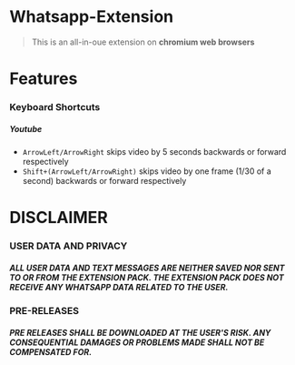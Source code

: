# Whatsapp-Extension
> This is an all-in-oue extension on **chromium web browsers**

# Features

### Keyboard Shortcuts
##### Youtube
- ```ArrowLeft/ArrowRight``` skips video by 5 seconds backwards or forward respectively
- ```Shift+(ArrowLeft/ArrowRight)``` skips video by one frame (1/30 of a second) backwards or forward respectively

# DISCLAIMER
### USER DATA AND PRIVACY
##### ALL USER DATA AND TEXT MESSAGES ARE NEITHER SAVED NOR SENT TO OR FROM THE EXTENSION PACK. THE EXTENSION PACK DOES NOT RECEIVE ANY WHATSAPP DATA RELATED TO THE USER.
### PRE-RELEASES
##### PRE RELEASES SHALL BE DOWNLOADED AT THE USER'S RISK. ANY CONSEQUENTIAL DAMAGES OR PROBLEMS MADE SHALL NOT BE COMPENSATED FOR.
